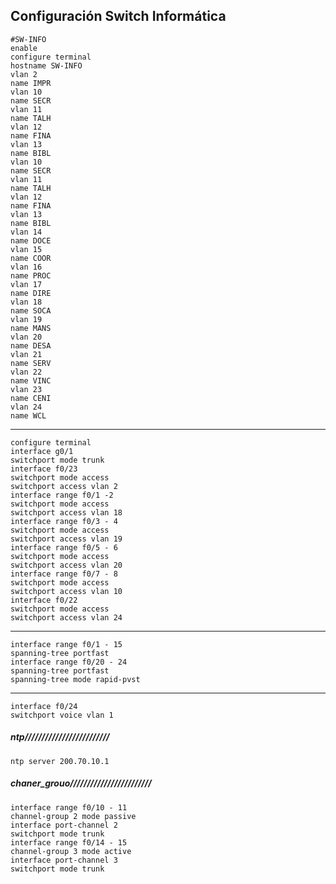 ## Configuración Switch Informática
    #SW-INFO
    enable
    configure terminal
    hostname SW-INFO
    vlan 2
    name IMPR
    vlan 10
    name SECR
    vlan 11
    name TALH
    vlan 12
    name FINA
    vlan 13
    name BIBL
    vlan 10
    name SECR
    vlan 11
    name TALH
    vlan 12
    name FINA
    vlan 13
    name BIBL
    vlan 14
    name DOCE
    vlan 15
    name COOR
    vlan 16
    name PROC
    vlan 17
    name DIRE
    vlan 18
    name SOCA
    vlan 19
    name MANS
    vlan 20
    name DESA
    vlan 21
    name SERV
    vlan 22
    name VINC
    vlan 23
    name CENI
    vlan 24
    name WCL
---
    configure terminal
    interface g0/1
    switchport mode trunk
    interface f0/23
    switchport mode access
    switchport access vlan 2
    interface range f0/1 -2
    switchport mode access
    switchport access vlan 18
    interface range f0/3 - 4
    switchport mode access
    switchport access vlan 19
    interface range f0/5 - 6
    switchport mode access
    switchport access vlan 20
    interface range f0/7 - 8
    switchport mode access
    switchport access vlan 10
    interface f0/22
    switchport mode access
    switchport access vlan 24
---
    interface range f0/1 - 15
    spanning-tree portfast
    interface range f0/20 - 24
    spanning-tree portfast
    spanning-tree mode rapid-pvst
---
    interface f0/24
    switchport voice vlan 1
##### ntp/////////////////////////
    ntp server 200.70.10.1
##### chaner_grouo////////////////////////
    interface range f0/10 - 11
    channel-group 2 mode passive
    interface port-channel 2
    switchport mode trunk
    interface range f0/14 - 15
    channel-group 3 mode active
    interface port-channel 3
    switchport mode trunk